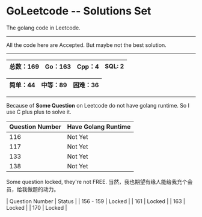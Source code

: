 # GoLeetcode -- Solutions Set
The golang code in Leetcode.

-----

All the code here are Accepted. But maybe not the best solution.

-----

| 总数：169 | Go：163 | Cpp：4 | SQL: 2 |
| -------- | ------ | ------ | ------ |

| 简单：44 | 中等：89 | 困难：36 |
| ------- | ------- | ------- |

-----

Because of **Some Question** on Leetcode do not have golang runtime. So I use C plus plus to solve it.

| Question Number | Have Golang Runtime |
| --------------- | ------------------- |
| 116 | Not Yet |
| 117 | Not Yet |
| 133 | Not Yet |
| 138 | Not Yet |

Some question locked, they're not FREE.
当然，我也期望有缘人能给我充个会员，给我做题的动力。

| Question Number | Status |
| 156 - 159 | Locked |
| 161 | Locked |
| 163 | Locked |
| 170 | Locked |
